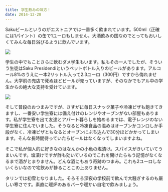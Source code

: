 ```yaml
---
title: 学生飲みの味方！
date: 2014-12-28
---
```


Sakuビールというのがエストニアでは一番多く飲まれています。500ml（正確には1パイント）の缶で1ユーロもしません。大酒飲みの国なのでとってもおいしくてみんな毎日浴びるように飲んでいます。

![](https://img.xar.sh/11150508323_c71662efba_b.jpg)

学生の中でもことさらに飲むダメ学生もいます。私もその一人でしたが、そういう生徒はSaku Presidendiというペットボトル入りのビールがあります。アルコール8%のうえに一本2リットル入って2.3ユーロ（300円）ですから侮れません。大学前の売店で死ぬほどビールが売っていますが、そのなかでもアル中の学生からの絶大な支持を受けています。

![](https://img.xar.sh/11150390614_fa5ec22584_b.jpg)

そして普段のおつまみですが、さすがに毎日スナック菓子や冷凍ピザも飽きてきますし、一番安い学生寮には備え付けのレンジやオーブンがない部屋もあります。私が学生寮を出て友達とアパート暮らしを始めるまでは、電子レンジのない学生寮に住んでいました。そうなると冷凍食品の温めはオーブンかコンロしか手段がなく、冷凍ピザともなるとオーブンにぶち込んで30分ほどかかってしまいます。そんな長時間待っていたらビールはなくなってしまいますよね。

そこで私が個人的に好きなのはなんかの小魚の塩漬け。スパイスがきいていてうまいんです。塩漬けですが酢も効いているのでこれを開けたらもう記憶がなくなるまで酒がとまりません。どんな酒にもあう奇跡のつまみ。これも2ユーロしないくらいなので宅飲みが捗ることこの上ありません。

タリンでは初雪となりました。そろそろ深夜の学校前で飲んで大騒ぎするのも厳しい寒さです。素直に暖炉のあるバーや暖かい自宅で飲みましょう。
